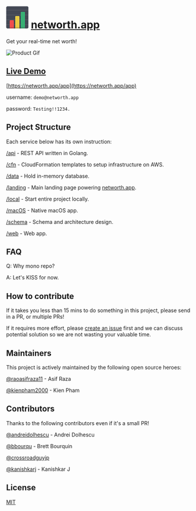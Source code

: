 # ![networth.app logo](landing/assets/img/networth.app-logo.png "networth.app logo") [networth.app](https://networth.app)

Get your real-time net worth!

![Product Gif](https://s3.amazonaws.com/creativetim_bucket/github/gif/black-dashboard.gif)

## [Live Demo](https://app.networth.app/)

[https://networth.app/app](https://networth.app/app)

username: `demo@networth.app`

password: `Testing!!1234.`

## Project Structure

Each service below has its own instruction:

[/api](api/) - REST API written in Golang.

[/cfn](cfn/) - CloudFormation templates to setup infrastructure on AWS.

[/data](data/) - Hold in-memory database.

[/landing](landing/) - Main landing page powering [networth.app](https://networth.app).

[/local](local/) - Start entire project locally.

[/macOS](macOS/) - Native macOS app.

[/schema](schema/) - Schema and architecture design.

[/web](web/) - Web app.

## FAQ

Q: Why mono repo?

A: Let's KISS for now.

## How to contribute

If it takes you less than 15 mins to do something in this project, please send in a PR, or multiple PRs!

If it requires more effort, please [create an issue](https://github.com/networth-app/networth/issues/new) first and we can discuss potential solution so we are not wasting your valuable time.

## Maintainers

This project is actively maintained by the following open source heroes:

[@raoasifraza11](https://github.com/raoasifraza11) - Asif Raza

[@kienpham2000](https://github.com/kienpham2000) - Kien Pham

## Contributors

Thanks to the following contributors even if it's a small PR!

[@andreidolhescu](https://github.com/andreidolhescu) - Andrei Dolhescu

[@bbourqu](https://github.com/bbourqu) - Brett Bourquin

[@crossroadguyjp](https://github.com/crossroadguyjp)

[@kanishkarj](https://github.com/kanishkarj) - Kanishkar J

## License

[MIT](LICENSE)
